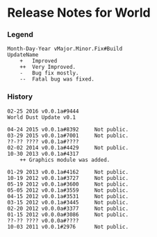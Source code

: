 Release Notes for World
====================

### Legend
	Month-Day-Year vMajor.Minor.Fix#Build
	UpdateName
		+ 	Improved
		++	Very Improved.
		- 	Bug fix mostly.
		--	Fatal bug was fixed.

### History

	02-25 2016 v0.0.1a#9444		
	World Dust Update v0.1

	04-24 2015 v0.0.1a#8392		Not public.
	03-29 2015 v0.0.1a#7001		Not public.
	??-?? ???? v0.0.1a#????
	02-02 2014 v0.0.1a#4429		Not public.
	10-30 2013 v0.0.1a#4317
		++ Graphics module was added.

	01-29 2013 v0.0.1a#4162		Not public.
	10-19 2012 v0.0.1a#3727		Not public.
	05-19 2012 v0.0.1a#3600		Not public.
	05-05 2012 v0.0.1a#3559		Not public.
	04-15 2012 v0.0.1a#3531		Not public.
	03-15 2012 v0.0.1a#3445		Not public.
	02-20 2012 v0.0.0a#3377		Not public.
	01-15 2012 v0.0.0a#3086		Not public.
	??-?? ???? v0.0.0a#????		
	10-03 2011 v0.0.1#2976		Not public.
